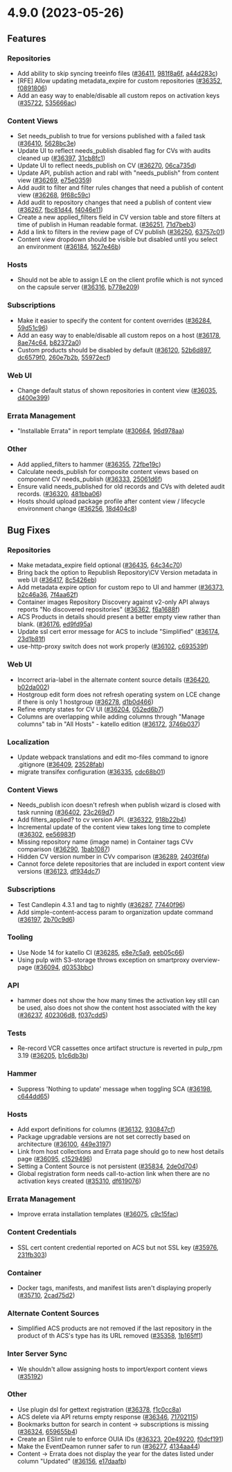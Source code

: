 # 4.9.0 (2023-05-26)

## Features

### Repositories
 * Add ability to skip syncing treeinfo files ([#36411](https://projects.theforeman.org/issues/36411), [981f8a6f](https://github.com/Katello/katello.git/commit/981f8a6fed2e4c2a919d5ed22608c3f0721ebfd3), [a44d283c](https://github.com/Katello/katello.git/commit/a44d283c896307205d235db24fd6a9040a48d6c0))
 * [RFE] Allow updating metadata_expire for custom repositories ([#36352](https://projects.theforeman.org/issues/36352), [f0891806](https://github.com/Katello/katello.git/commit/f089180681cdc700bd715b77497d5e8d260cabb3))
 * Add an easy way to enable/disable all custom repos on activation keys ([#35722](https://projects.theforeman.org/issues/35722), [535666ac](https://github.com/Katello/katello.git/commit/535666ac7758ea52fd1f995c8b9b43cdc894d352))

### Content Views
 * Set needs_publish to true for versions published with a failed task ([#36410](https://projects.theforeman.org/issues/36410), [5628bc3e](https://github.com/Katello/katello.git/commit/5628bc3e7300c6254a1fd6a5c7fc5050911e0d8d))
 * Update UI to reflect needs_publish disabled flag for CVs with audits cleaned up ([#36397](https://projects.theforeman.org/issues/36397), [31cb8fc1](https://github.com/Katello/katello.git/commit/31cb8fc1c849509767954946ce79a3837951179c))
 * Update UI to reflect needs_publish on CV ([#36270](https://projects.theforeman.org/issues/36270), [06ca735d](https://github.com/Katello/katello.git/commit/06ca735d39db8e9da057bd3d241a89793984fe77))
 * Update API, publish action and rabl with "needs_publish" from content view ([#36269](https://projects.theforeman.org/issues/36269), [e75e0359](https://github.com/Katello/katello.git/commit/e75e0359da2fdbc11b423addd9b076356c68b202))
 * Add audit to filter and filter rules changes that need a publish of content view ([#36268](https://projects.theforeman.org/issues/36268), [9f68c59c](https://github.com/Katello/katello.git/commit/9f68c59cc9ea23d1ba36f597992b713cd9148807))
 * Add audit to repository changes that need a publish of content view ([#36267](https://projects.theforeman.org/issues/36267), [fbc81d44](https://github.com/Katello/katello.git/commit/fbc81d4496f0e55550f055f0dcbc28cd248125a4), [f4046e11](https://github.com/Katello/katello.git/commit/f4046e11b92a3af2493f849e399654b298934f33))
 * Create a new applied_filters field in CV version table and store filters at time of publish in Human readable format. ([#36251](https://projects.theforeman.org/issues/36251), [71d7beb3](https://github.com/Katello/katello.git/commit/71d7beb3869be3410c4ead9468a0354d3579e659))
 *  Add a link to filters in the review page of CV publish ([#36250](https://projects.theforeman.org/issues/36250), [63757c01](https://github.com/Katello/katello.git/commit/63757c0179c41c2bb062cbb8a3e02dabaa1ac073))
 * Content view dropdown should be visible but disabled until you select an environment ([#36184](https://projects.theforeman.org/issues/36184), [1627e46b](https://github.com/Katello/katello.git/commit/1627e46b0be984d7a4d507f6a04a9c0b71a24663))

### Hosts
 * Should not be able to assign LE on the client profile which is not synced on the capsule server ([#36316](https://projects.theforeman.org/issues/36316), [b778e209](https://github.com/Katello/katello.git/commit/b778e20991e745e50b0175c519c06c311a382691))

### Subscriptions
 * Make it easier to specify the content for content overrides ([#36284](https://projects.theforeman.org/issues/36284), [59d51c96](https://github.com/Katello/hammer-cli-katello.git/commit/59d51c96b93d9e62ba91bd8ca60ecc1550e72774))
 * Add an easy way to enable/disable all custom repos on a host ([#36178](https://projects.theforeman.org/issues/36178), [8ae74c64](https://github.com/Katello/katello.git/commit/8ae74c64d5c09338ae26da99882ca360585bde39), [b82372a0](https://github.com/Katello/katello.git/commit/b82372a01c617d97e541be9af7c2b78c0d9c5355))
 * Custom products should be disabled by default ([#36120](https://projects.theforeman.org/issues/36120), [52b6d897](https://github.com/Katello/katello.git/commit/52b6d8978a0d11daaef62c72e9c145294f6a5628), [dc6579f0](https://github.com/Katello/katello.git/commit/dc6579f06a0e38c392b57c8a0686f3f0b14d2f2f), [260e7b2b](https://github.com/Katello/katello.git/commit/260e7b2bb5d9d5b1bebc97b3a81f46077616ad7c), [55972ecf](https://github.com/Katello/katello.git/commit/55972ecfea54cfa2035e5571cb4188c2c9fc478a))

### Web UI
 * Change default status of shown repositories in content view ([#36035](https://projects.theforeman.org/issues/36035), [d400e399](https://github.com/Katello/katello.git/commit/d400e3996f068841259b6d4274288f547e7a5f06))

### Errata Management
 * "Installable Errata" in report template ([#30664](https://projects.theforeman.org/issues/30664), [96d978aa](https://github.com/Katello/katello.git/commit/96d978aadf84534a6ed9b48e53b6f77ae5faf78a))

### Other
 * Add applied_filters to hammer ([#36355](https://projects.theforeman.org/issues/36355), [72fbe19c](https://github.com/Katello/hammer-cli-katello.git/commit/72fbe19c5debf0657042a1186ddbcaa40c431f47))
 * Calculate needs_publish for composite content views based on component CV needs_publish ([#36333](https://projects.theforeman.org/issues/36333), [25061d6f](https://github.com/Katello/katello.git/commit/25061d6fb53c7303da9e666d2ad16e648a1f15ab))
 * Ensure valid needs_published for old records and CVs with deleted audit records. ([#36320](https://projects.theforeman.org/issues/36320), [481bba06](https://github.com/Katello/katello.git/commit/481bba06f0e554169e67c6e759247737cd3144f0))
 * Hosts should upload package profile after content view / lifecycle environment change ([#36256](https://projects.theforeman.org/issues/36256), [18d404c8](https://github.com/Katello/katello.git/commit/18d404c80c13f7b5e814031a3fd227b06ca7c0cd))

## Bug Fixes

### Repositories
 * Make metadata_expire field optional ([#36435](https://projects.theforeman.org/issues/36435), [64c34c70](https://github.com/Katello/katello.git/commit/64c34c7094a61d47cc1abb7588c5eb90301b0981))
 * Bring back the option to Republish Repository\CV Version metadata in web UI ([#36417](https://projects.theforeman.org/issues/36417), [8c5426eb](https://github.com/Katello/katello.git/commit/8c5426ebf613d6d8cfe21e1805a9182e6593f7ba))
 * Add metadata expire option for custom repo to UI and hammer ([#36373](https://projects.theforeman.org/issues/36373), [b2c46a36](https://github.com/Katello/hammer-cli-katello.git/commit/b2c46a36925e55c498712a66969eb2a8adc84f3d), [7f4aa62f](https://github.com/Katello/katello.git/commit/7f4aa62f535e8773baed2587dc248a7df81919e7))
 * Container images Repository Discovery against v2-only API always reports "No discovered repositories" ([#36362](https://projects.theforeman.org/issues/36362), [f6a1688f](https://github.com/Katello/katello.git/commit/f6a1688f8078bc50bc1140ca8ea66115cdd9aecf))
 * ACS Products in details should present a better empty view rather than blank. ([#36176](https://projects.theforeman.org/issues/36176), [ed9fd95a](https://github.com/Katello/katello.git/commit/ed9fd95a27cb495fed24cfe794068ef14aae9bc6))
 * Update ssl cert error message for ACS to include "Simplified" ([#36174](https://projects.theforeman.org/issues/36174), [23d1b81f](https://github.com/Katello/katello.git/commit/23d1b81fc6ab10d6811ee1fad8c5823c6c0aaab4))
 * use-http-proxy switch does not work properly ([#36102](https://projects.theforeman.org/issues/36102), [c693539f](https://github.com/Katello/katello.git/commit/c693539f564315ab3e8e5e891ecba96ac675e1e2))

### Web UI
 * Incorrect aria-label in the alternate content source details ([#36420](https://projects.theforeman.org/issues/36420), [b02da002](https://github.com/Katello/katello.git/commit/b02da002b87f4e55b4182306a13fc9b8a54ee5a6))
 * Hostgroup edit form does not refresh operating system on LCE change if there is only 1 hostgroup ([#36278](https://projects.theforeman.org/issues/36278), [d1b0d466](https://github.com/Katello/katello.git/commit/d1b0d466e53345fcc2fccbb2fe251542b24dce8d))
 * Refine empty states for CV UI ([#36204](https://projects.theforeman.org/issues/36204), [052ed6b7](https://github.com/Katello/katello.git/commit/052ed6b7a734e47523ac0751625571c63615cb51))
 * Columns are overlapping while adding columns through "Manage columns" tab in "All Hosts" - katello edition ([#36172](https://projects.theforeman.org/issues/36172), [3746b037](https://github.com/Katello/katello.git/commit/3746b0372da77f9547ff47f4bd982aea2753c93f))

### Localization
 * Update webpack translations and edit mo-files command to ignore .gitignore ([#36409](https://projects.theforeman.org/issues/36409), [23528fab](https://github.com/Katello/katello.git/commit/23528fab117cd682b3b4748375ddd7ed5de2648d))
 * migrate transifex configuration ([#36335](https://projects.theforeman.org/issues/36335), [cdc68b01](https://github.com/Katello/katello.git/commit/cdc68b01d4ad42d22c2375311b33b8c9b0c12cf5))

### Content Views
 * Needs_publish icon doesn't refresh when publish wizard is closed with task running ([#36402](https://projects.theforeman.org/issues/36402), [23c269d7](https://github.com/Katello/katello.git/commit/23c269d7b4f78204ec2fe5f2ce8c4b3e3f095727))
 * Add filters_applied? to cv version API. ([#36322](https://projects.theforeman.org/issues/36322), [918b22b4](https://github.com/Katello/katello.git/commit/918b22b4bc147b433f724a9f47eeffd731c32f24))
 * Incremental update of the content view takes long time to complete ([#36302](https://projects.theforeman.org/issues/36302), [ee56983f](https://github.com/Katello/katello.git/commit/ee56983f78da6b771f9846621f643c7f309d8f85))
 * Missing repository name (image name) in Container tags CVv comparison ([#36290](https://projects.theforeman.org/issues/36290), [1bab1087](https://github.com/Katello/katello.git/commit/1bab10879037e8c24d373b16b1e84c7994844d5c))
 * Hidden CV version number in CVv comparison ([#36289](https://projects.theforeman.org/issues/36289), [2403f6fa](https://github.com/Katello/katello.git/commit/2403f6faaf1fa4f95b85bfaf64233d155c8c47bc))
 * Cannot force delete repositories that are included in export content view versions ([#36123](https://projects.theforeman.org/issues/36123), [df934dc7](https://github.com/Katello/katello.git/commit/df934dc7ef0e4ce49996132198317b080deb760a))

### Subscriptions
 * Test Candlepin 4.3.1 and tag to nightly ([#36287](https://projects.theforeman.org/issues/36287), [77440f96](https://github.com/Katello/katello.git/commit/77440f96751650710a95184516862eda951d3fa0))
 * Add simple-content-access param to organization update command ([#36197](https://projects.theforeman.org/issues/36197), [2b70c9d6](https://github.com/Katello/katello.git/commit/2b70c9d6495d6207f52ce333bc85686a21195856))

### Tooling
 * Use Node 14 for katello CI ([#36285](https://projects.theforeman.org/issues/36285), [e8e7c5a9](https://github.com/Katello/katello.git/commit/e8e7c5a92821b77468ccbe9b9aa7c33ef573633b), [eeb05c66](https://github.com/Katello/katello.git/commit/eeb05c66857d9e76e3a553664c3f4b94e86f5a78))
 * Using pulp with S3-storage throws exception on smartproxy overview-page ([#36094](https://projects.theforeman.org/issues/36094), [d0353bbc](https://github.com/Katello/katello.git/commit/d0353bbc993ce603ce9aa5fbaf5bd066e8823913))

### API
 * hammer does not show the how many times the activation key still can be used, also does not show the content host associated with the key ([#36237](https://projects.theforeman.org/issues/36237), [402306d8](https://github.com/Katello/hammer-cli-katello.git/commit/402306d89ebc76e735771ccc861972ca7e52431b), [f037cdd5](https://github.com/Katello/katello.git/commit/f037cdd517403b16026a865ea92639be561126aa))

### Tests
 * Re-record VCR cassettes once artifact structure is reverted in pulp_rpm 3.19 ([#36205](https://projects.theforeman.org/issues/36205), [b1c6db3b](https://github.com/Katello/katello.git/commit/b1c6db3ba7d27707f8e7898cf22eb105c150088e))

### Hammer
 * Suppress 'Nothing to update' message when toggling SCA ([#36198](https://projects.theforeman.org/issues/36198), [c644dd65](https://github.com/Katello/hammer-cli-katello.git/commit/c644dd65f97c6c052dd0b73140abaf3e387b23bb))

### Hosts
 * Add export definitions for columns ([#36132](https://projects.theforeman.org/issues/36132), [930847cf](https://github.com/Katello/katello.git/commit/930847cf62243afa1448f752ab4cb7480d9b5ffd))
 * Package upgradable versions are not set correctly based on architecture ([#36100](https://projects.theforeman.org/issues/36100), [449e3197](https://github.com/Katello/katello.git/commit/449e319762f962c33dafd8b123f3f7f1d9feb1f5))
 * Link from host collections and Errata page should go to new host details page ([#36095](https://projects.theforeman.org/issues/36095), [c1529496](https://github.com/Katello/katello.git/commit/c1529496a3cf5b3f1554174492c34dbc343a2d02))
 * Setting a Content Source is not persistent ([#35834](https://projects.theforeman.org/issues/35834), [2de0d704](https://github.com/Katello/katello.git/commit/2de0d7043d5825cf660318eeb931fc83f124e7c4))
 * Global registration form needs call-to-action link when there are no activation keys created ([#35310](https://projects.theforeman.org/issues/35310), [df619076](https://github.com/Katello/katello.git/commit/df619076961a7cadcedac56d43bf2fc223f92a39))

### Errata Management
 * Improve errata installation templates ([#36075](https://projects.theforeman.org/issues/36075), [c9c15fac](https://github.com/Katello/katello.git/commit/c9c15fac7fbdb39ab72ffd49c178eb047990bb38))

### Content Credentials
 * SSL cert content credential reported on ACS but not SSL key ([#35976](https://projects.theforeman.org/issues/35976), [231fb303](https://github.com/Katello/katello.git/commit/231fb30340960d7c42fb891e9917eca416b0a5b5))

### Container
 * Docker tags, manifests, and manifest lists aren't displaying properly ([#35710](https://projects.theforeman.org/issues/35710), [2cad75d2](https://github.com/Katello/katello.git/commit/2cad75d2d309afe0061f2f656d80409feff6c180))

### Alternate Content Sources
 * Simplified ACS products are not removed if the last repository in the product of th ACS's type has its URL removed ([#35358](https://projects.theforeman.org/issues/35358), [1b165ff1](https://github.com/Katello/katello.git/commit/1b165ff11c7ed616e3213abe90801b8c8237a872))

### Inter Server Sync
 * We shouldn't allow assigning hosts to import/export content views ([#35192](https://projects.theforeman.org/issues/35192))

### Other
 * Use plugin dsl for gettext registration ([#36378](https://projects.theforeman.org/issues/36378), [f1c0cc8a](https://github.com/Katello/katello.git/commit/f1c0cc8ac0079f7dd109131a960619531817d142))
 * ACS delete via API returns empty response ([#36346](https://projects.theforeman.org/issues/36346), [71702115](https://github.com/Katello/katello.git/commit/7170211589792a906cd5ae88bd903dce43a88bb6))
 * Bookmarks button for search in content -> subscriptions is missing ([#36324](https://projects.theforeman.org/issues/36324), [659655b4](https://github.com/Katello/katello.git/commit/659655b429711f4e58b7fa2081a6b069a377e6ba))
 * Create an ESlint rule to enforce OUIA IDs ([#36323](https://projects.theforeman.org/issues/36323), [20e49220](https://github.com/Katello/katello.git/commit/20e49220be295ddedb72b8bfa6f9934edc140c24), [f0dcf191](https://github.com/Katello/katello.git/commit/f0dcf19129e3b8bcddbf99ca07b9e7e1f7396a5c))
 * Make the EventDeamon runner safer to run ([#36277](https://projects.theforeman.org/issues/36277), [4134aa44](https://github.com/Katello/katello.git/commit/4134aa440d4de725578a2320e15aae0335cc6182))
 * Content -> Errata does not display the year for the dates listed under column "Updated" ([#36156](https://projects.theforeman.org/issues/36156), [e17daafb](https://github.com/Katello/katello.git/commit/e17daafbd44ea1cef81a65aef1bc92de376fc49b))

